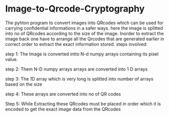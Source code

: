 # Image-to-Qrcode-Cryptography
The pyhton program to convert images into QRcodes which can be used for carrying confidential informations in a safer ways.
here the image is splitted into no of QRcodes according to the size of the image.
Inorder to extract the image back one have to arrange all the Qrcodes that are generated earlier in correct order to extract the exact information stored.
steps involved:

  step 1: The Image is converted intto N-d numpy arrays containing its pixel value.
  
  step 2: Them N-D numpy arrays arrays are converted into 1 D arrays
  
  step 3: The 1D array which is very long is splitted into number of arrays based on the size 
  
  step 4: These arrays are converted into no of QR codes 
  
  Step 5: While Extracting these QRcodes must be placed in order which it is encoded to get the exact image data from the QRcodes

